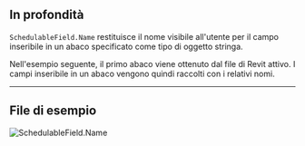 ## In profondità
`SchedulableField.Name` restituisce il nome visibile all'utente per il campo inseribile in un abaco specificato come tipo di oggetto stringa.

Nell'esempio seguente, il primo abaco viene ottenuto dal file di Revit attivo. I campi inseribile in un abaco vengono quindi raccolti con i relativi nomi.
___
## File di esempio

![SchedulableField.Name](./Revit.Schedules.SchedulableField.Name_img.jpg)
